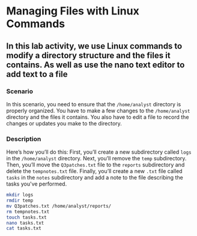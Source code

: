 # Managing Files with Linux Commands

## In this lab activity, we use Linux commands to modify a directory structure and the files it contains. As well as use the nano text editor to add text to a file

### Scenario

In this scenario, you need to ensure that the `/home/analyst` directory is properly organized. You have to make a few changes to the `/home/analyst` directory and the files it contains. You also have to edit a file to record the changes or updates you make to the directory.

### Description

Here’s how you’ll do this: First, you’ll create a new subdirectory called `logs` in the `/home/analyst` directory. Next, you’ll remove the `temp` subdirectory. Then, you’ll move the `Q3patches.txt` file to the `reports` subdirectory and delete the `tempnotes.txt` file. Finally, you’ll create a new `.txt` file called `tasks` in the `notes` subdirectory and add a note to the file describing the tasks you've performed.

```bash
mkdir logs
rmdir temp
mv Q3patches.txt /home/analyst/reports/
rm tempnotes.txt
touch tasks.txt
nano tasks.txt
cat tasks.txt
```
